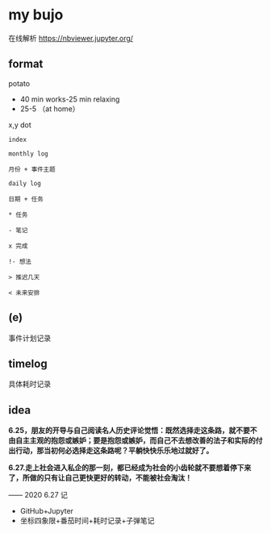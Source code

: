 # my bujo

在线解析 https://nbviewer.jupyter.org/

## format

potato 
  * 40 min works-25 min relaxing
  * 25-5 （at home）

x,y dot

```
index

monthly log

月份 + 事件主题

daily log

日期 + 任务

* 任务

- 笔记

x 完成

!- 想法

> 推迟几天

< 未来安排
```

## (e)

事件计划记录

## timelog

具体耗时记录

## idea

**6.25，朋友的开导与自己阅读名人历史评论觉悟：既然选择走这条路，就不要不由自主主观的抱怨或嫉妒；要是抱怨或嫉妒，而自己不去想改善的法子和实际的付出行动，那当初何必选择走这条路呢？平躺快快乐乐地过就好了。**

**6.27.走上社会进入私企的那一刻，都已经成为社会的小齿轮就不要想着停下来了，所做的只有让自己更快更好的转动，不能被社会淘汰！**

—— 2020 6.27 记

* GitHub+Jupyter
* 坐标四象限+番茄时间+耗时记录+子弹笔记
